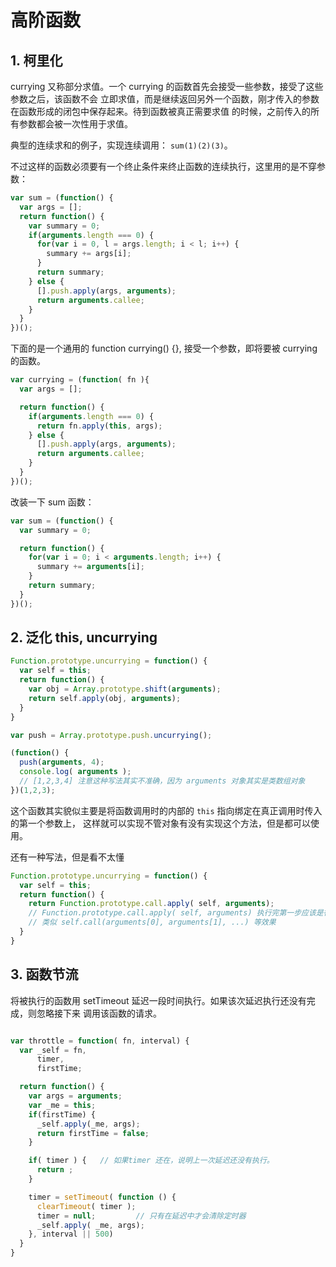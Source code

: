 # 高阶函数

## 1. 柯里化

currying 又称部分求值。一个 currying 的函数首先会接受一些参数，接受了这些参数之后，该函数不会
立即求值，而是继续返回另外一个函数，刚才传入的参数在函数形成的闭包中保存起来。待到函数被真正需要求值
的时候，之前传入的所有参数都会被一次性用于求值。  

典型的连续求和的例子，实现连续调用： `sum(1)(2)(3)`。  

不过这样的函数必须要有一个终止条件来终止函数的连续执行，这里用的是不穿参数：  

```JavaScript
var sum = (function() {
  var args = [];
  return function() {
    var summary = 0;
    if(arguments.length === 0) {
      for(var i = 0, l = args.length; i < l; i++) {
        summary += args[i];
      }
      return summary;
    } else {
      [].push.apply(args, arguments);
      return arguments.callee;
    }
  }
})();
```  

下面的是一个通用的 function currying() {}, 接受一个参数，即将要被 currying 的函数。  

```JavaScript
var currying = (function( fn ){
  var args = [];

  return function() {
    if(arguments.length === 0) {
      return fn.apply(this, args);
    } else {
      [].push.apply(args, arguments);
      return arguments.callee;
    }
  }
})();
```  

改装一下 sum 函数：  

```JavaScript
var sum = (function() {
  var summary = 0;

  return function() {
    for(var i = 0; i < arguments.length; i++) {
      summary += arguments[i];
    }
    return summary;
  }
})();
```


## 2. 泛化 this, uncurrying

```javascript
Function.prototype.uncurrying = function() {
  var self = this;
  return function() {
    var obj = Array.prototype.shift(arguments);
    return self.apply(obj, arguments);
  }
}

var push = Array.prototype.push.uncurrying();

(function() {
  push(arguments, 4);
  console.log( arguments );   
  // [1,2,3,4] 注意这种写法其实不准确，因为 arguments 对象其实是类数组对象
})(1,2,3);

```  

这个函数其实貌似主要是将函数调用时的内部的 `this` 指向绑定在真正调用时传入的第一个参数上，
这样就可以实现不管对象有没有实现这个方法，但是都可以使用。  

还有一种写法，但是看不太懂

```javascript
Function.prototype.uncurrying = function() {
  var self = this;
  return function() {
    return Function.prototype.call.apply( self, arguments);
    // Function.prototype.call.apply( self, arguments) 执行完第一步应该是得到
    // 类似 self.call(arguments[0], arguments[1], ...) 等效果
  }
}
```    

## 3. 函数节流

将被执行的函数用 setTimeout 延迟一段时间执行。如果该次延迟执行还没有完成，则忽略接下来
调用该函数的请求。  

```javascript

var throttle = function( fn, interval) {
  var _self = fn,
      timer,
      firstTime;

  return function() {
    var args = arguments;
    var _me = this;
    if(firstTime) {
      _self.apply(_me, args);
      return firstTime = false;
    }

    if( timer ) {   // 如果timer 还在，说明上一次延迟还没有执行。
      return ;
    }

    timer = setTimeout( function () {
      clearTimeout( timer );
      timer = null;         // 只有在延迟中才会清除定时器
      _self.apply( _me, args);
    }, interval || 500)
  }
}
```  
